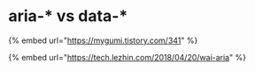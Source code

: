 # aria-\* vs data-\*

{% embed url="https://mygumi.tistory.com/341" %}

{% embed url="https://tech.lezhin.com/2018/04/20/wai-aria" %}



